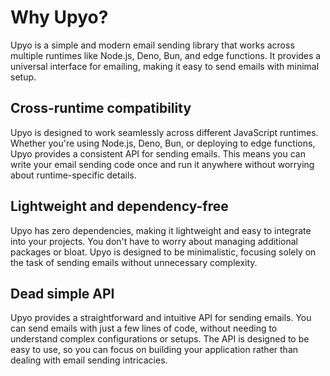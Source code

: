 Why Upyo?
=========

Upyo is a simple and modern email sending library that works across multiple
runtimes like Node.js, Deno, Bun, and edge functions. It provides a universal
interface for emailing, making it easy to send emails with minimal setup.


Cross-runtime compatibility
---------------------------

Upyo is designed to work seamlessly across different JavaScript runtimes.
Whether you're using Node.js, Deno, Bun, or deploying to edge functions,
Upyo provides a consistent API for sending emails. This means you can write
your email sending code once and run it anywhere without worrying about
runtime-specific details.


Lightweight and dependency-free
-------------------------------

Upyo has zero dependencies, making it lightweight and easy to integrate into
your projects.  You don't have to worry about managing additional packages or
bloat.  Upyo is designed to be minimalistic, focusing solely on the task of
sending emails without unnecessary complexity.


Dead simple API
---------------

Upyo provides a straightforward and intuitive API for sending emails. You can
send emails with just a few lines of code, without needing to understand
complex configurations or setups. The API is designed to be easy to use, so you
can focus on building your application rather than dealing with email
sending intricacies.
